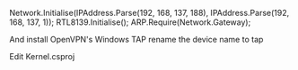 ﻿Network.Initialise(IPAddress.Parse(192, 168, 137, 188), IPAddress.Parse(192, 168, 137, 1));
RTL8139.Initialise();
ARP.Require(Network.Gateway);

And install OpenVPN's Windows TAP rename the device name to tap

Edit Kernel.csproj
	  <Exec Command="&quot;C:\\Program Files\\qemu\\qemu-system-x86_64.exe&quot; -m 8192 -cdrom $(MSBuildProjectDirectory)\$(NativeOutputPath)$(TargetName).iso -d guest_errors -serial stdio -net nic,model=rtl8139 -net tap,ifname=tap"></Exec>